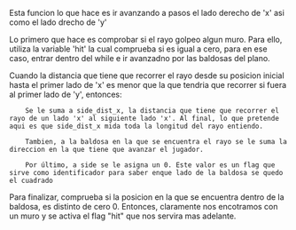 Esta funcion lo que hace es ir avanzando a pasos el lado derecho de 'x' asi como el lado drecho de 'y'

Lo primero que hace es comprobar si el rayo golpeo algun muro. Para ello, utiliza la variable 'hit' la cual comprueba si es igual a cero, para en ese caso, entrar dentro del while e ir avanzadno por las baldosas del plano.

Cuando la distancia que tiene que recorrer el rayo desde su posicion inicial hasta el primer lado de 'x' es menor que la que tendria que recorrer si fuera al primer lado de 'y', entonces:

		Se le suma a side_dist_x, la distancia que tiene que recorrer el rayo de un lado 'x' al siguiente lado 'x'. Al final, lo que pretende aqui es que side_dist_x mida toda la longitud del rayo entiendo.

		Tambien, a la baldosa en la que se encuentra el rayo se le suma la direccion en la que tiene que avanzar el jugador.

		Por último, a side se le asigna un 0. Este valor es un flag que sirve como identificador para saber enque lado de la baldosa se quedo el cuadrado


Para finalizar, comprueba si la posicion en la que se encuentra dentro de la baldosa, es distinto de cero 0. Entonces, claramente nos encotramos con un muro y se activa el flag "hit" que nos servira mas adelante.
